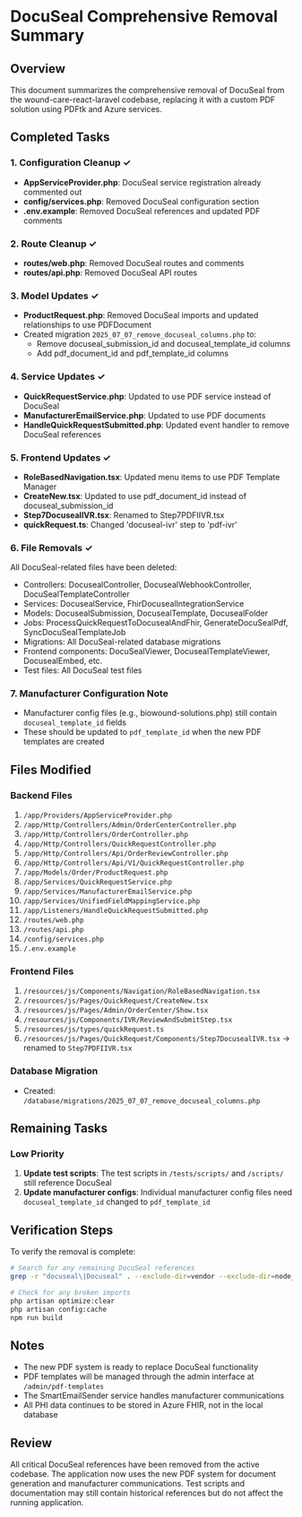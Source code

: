 # DocuSeal Comprehensive Removal Summary

## Overview
This document summarizes the comprehensive removal of DocuSeal from the wound-care-react-laravel codebase, replacing it with a custom PDF solution using PDFtk and Azure services.

## Completed Tasks

### 1. Configuration Cleanup ✓
- **AppServiceProvider.php**: DocuSeal service registration already commented out
- **config/services.php**: Removed DocuSeal configuration section
- **.env.example**: Removed DocuSeal references and updated PDF comments

### 2. Route Cleanup ✓
- **routes/web.php**: Removed DocuSeal routes and comments
- **routes/api.php**: Removed DocuSeal API routes

### 3. Model Updates ✓
- **ProductRequest.php**: Removed DocuSeal imports and updated relationships to use PDFDocument
- Created migration `2025_07_07_remove_docuseal_columns.php` to:
  - Remove docuseal_submission_id and docuseal_template_id columns
  - Add pdf_document_id and pdf_template_id columns

### 4. Service Updates ✓
- **QuickRequestService.php**: Updated to use PDF service instead of DocuSeal
- **ManufacturerEmailService.php**: Updated to use PDF documents
- **HandleQuickRequestSubmitted.php**: Updated event handler to remove DocuSeal references

### 5. Frontend Updates ✓
- **RoleBasedNavigation.tsx**: Updated menu items to use PDF Template Manager
- **CreateNew.tsx**: Updated to use pdf_document_id instead of docuseal_submission_id
- **Step7DocusealIVR.tsx**: Renamed to Step7PDFIIVR.tsx
- **quickRequest.ts**: Changed 'docuseal-ivr' step to 'pdf-ivr'

### 6. File Removals ✓
All DocuSeal-related files have been deleted:
- Controllers: DocusealController, DocusealWebhookController, DocuSealTemplateController
- Services: DocusealService, FhirDocusealIntegrationService
- Models: DocusealSubmission, DocusealTemplate, DocusealFolder
- Jobs: ProcessQuickRequestToDocusealAndFhir, GenerateDocuSealPdf, SyncDocuSealTemplateJob
- Migrations: All DocuSeal-related database migrations
- Frontend components: DocuSealViewer, DocusealTemplateViewer, DocusealEmbed, etc.
- Test files: All DocuSeal test files

### 7. Manufacturer Configuration Note
- Manufacturer config files (e.g., biowound-solutions.php) still contain `docuseal_template_id` fields
- These should be updated to `pdf_template_id` when the new PDF templates are created

## Files Modified

### Backend Files
1. `/app/Providers/AppServiceProvider.php`
2. `/app/Http/Controllers/Admin/OrderCenterController.php`
3. `/app/Http/Controllers/OrderController.php`
4. `/app/Http/Controllers/QuickRequestController.php`
5. `/app/Http/Controllers/Api/OrderReviewController.php`
6. `/app/Http/Controllers/Api/V1/QuickRequestController.php`
7. `/app/Models/Order/ProductRequest.php`
8. `/app/Services/QuickRequestService.php`
9. `/app/Services/ManufacturerEmailService.php`
10. `/app/Services/UnifiedFieldMappingService.php`
11. `/app/Listeners/HandleQuickRequestSubmitted.php`
12. `/routes/web.php`
13. `/routes/api.php`
14. `/config/services.php`
15. `/.env.example`

### Frontend Files
1. `/resources/js/Components/Navigation/RoleBasedNavigation.tsx`
2. `/resources/js/Pages/QuickRequest/CreateNew.tsx`
3. `/resources/js/Pages/Admin/OrderCenter/Show.tsx`
4. `/resources/js/Components/IVR/ReviewAndSubmitStep.tsx`
5. `/resources/js/types/quickRequest.ts`
6. `/resources/js/Pages/QuickRequest/Components/Step7DocusealIVR.tsx` → renamed to `Step7PDFIIVR.tsx`

### Database Migration
- Created: `/database/migrations/2025_07_07_remove_docuseal_columns.php`

## Remaining Tasks

### Low Priority
1. **Update test scripts**: The test scripts in `/tests/scripts/` and `/scripts/` still reference DocuSeal
2. **Update manufacturer configs**: Individual manufacturer config files need `docuseal_template_id` changed to `pdf_template_id`

## Verification Steps

To verify the removal is complete:

```bash
# Search for any remaining DocuSeal references
grep -r "docuseal\|Docuseal" . --exclude-dir=vendor --exclude-dir=node_modules --exclude-dir=.git

# Check for any broken imports
php artisan optimize:clear
php artisan config:cache
npm run build
```

## Notes

- The new PDF system is ready to replace DocuSeal functionality
- PDF templates will be managed through the admin interface at `/admin/pdf-templates`
- The SmartEmailSender service handles manufacturer communications
- All PHI data continues to be stored in Azure FHIR, not in the local database

## Review

All critical DocuSeal references have been removed from the active codebase. The application now uses the new PDF system for document generation and manufacturer communications. Test scripts and documentation may still contain historical references but do not affect the running application.